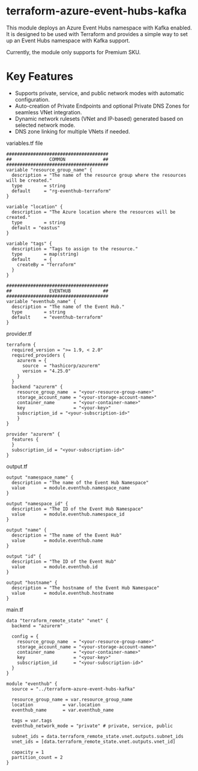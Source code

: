 # terraform-azure-event-hubs-kafka

This module deploys an Azure Event Hubs namespace with Kafka enabled. It is designed to be used with Terraform and provides a simple way to set up an Event Hubs namespace with Kafka support.

Currently, the module only supports for Premium SKU. 

# Key Features 

- Supports private, service, and public network modes with automatic configuration.
- Auto-creation of Private Endpoints and optional Private DNS Zones for seamless VNet integration.
- Dynamic network rulesets (VNet and IP-based) generated based on selected network mode.
- DNS zone linking for multiple VNets if needed.

variables.tf file 
```
######################################
##              COMMON              ##
######################################
variable "resource_group_name" {
  description = "The name of the resource group where the resources will be created."
  type        = string
  default     = "rg-eventhub-terraform"
}

variable "location" {
  description = "The Azure location where the resources will be created."
  type        = string
  default = "eastus"
}

variable "tags" {
  description = "Tags to assign to the resource."
  type        = map(string)
  default     = {
    createBy = "Terraform"
  }
}

######################################
##              EVENTHUB            ##
######################################
variable "eventhub_name" {
  description = "The name of the Event Hub."
  type        = string
  default     = "eventhub-terraform"
}
``` 

provider.tf 
``` 
terraform {
  required_version = ">= 1.9, < 2.0"
  required_providers {
    azurerm = {
      source  = "hashicorp/azurerm"
      version = "4.25.0"
    }
  }
  backend "azurerm" {
    resource_group_name  = "<your-resource-group-name>"
    storage_account_name = "<your-storage-account-name>"
    container_name       = "<your-container-name>"
    key                  = "<your-key>"
    subscription_id = "<your-subscription-id>"
    }
}

provider "azurerm" {
  features {
  }
  subscription_id = "<your-subscription-id>"
}
``` 

output.tf 
```
output "namespace_name" {
  description = "The name of the Event Hub Namespace"
  value       = module.eventhub.namespace_name
}

output "namespace_id" {
  description = "The ID of the Event Hub Namespace"
  value       = module.eventhub.namespace_id
}  

output "name" {
  description = "The name of the Event Hub"
  value       = module.eventhub.name
}

output "id" {
  description = "The ID of the Event Hub"
  value       = module.eventhub.id
}

output "hostname" {
  description = "The hostname of the Event Hub Namespace"
  value       = module.eventhub.hostname
}
``` 

main.tf 
```
data "terraform_remote_state" "vnet" {
  backend = "azurerm"

  config = {
    resource_group_name  = "<your-resource-group-name>"
    storage_account_name = "<your-storage-account-name>"
    container_name       = "<your-container-name>"
    key                  = "<your-key>"
    subscription_id      = "<your-subscription-id>"
  }
}

module "eventhub" {
  source = "../terraform-azure-event-hubs-kafka"

  resource_group_name = var.resource_group_name
  location           = var.location
  eventhub_name      = var.eventhub_name 

  tags = var.tags 
  eventhub_network_mode = "private" # private, service, public

  subnet_ids = data.terraform_remote_state.vnet.outputs.subnet_ids 
  vnet_ids = [data.terraform_remote_state.vnet.outputs.vnet_id]

  capacity = 1 
  partition_count = 2
}
```
